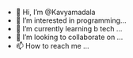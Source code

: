 - 👋 Hi, I’m @Kavyamadala
- 👀 I’m interested in programming...
- 🌱 I’m currently learning b tech ...
- 💞️ I’m looking to collaborate on ...
- 📫 How to reach me ...

<!---
Kavyamadala/Kavyamadala is a ✨ special ✨ repository because its `README.md` (this file) appears on your GitHub profile.
You can click the Preview link to take a look at your changes.
--->

